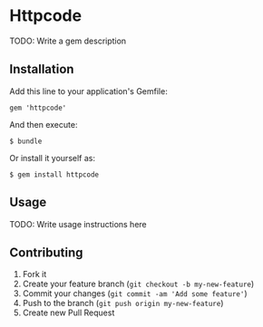 # Httpcode

TODO: Write a gem description

## Installation

Add this line to your application's Gemfile:

    gem 'httpcode'

And then execute:

    $ bundle

Or install it yourself as:

    $ gem install httpcode

## Usage

TODO: Write usage instructions here

## Contributing

1. Fork it
2. Create your feature branch (`git checkout -b my-new-feature`)
3. Commit your changes (`git commit -am 'Add some feature'`)
4. Push to the branch (`git push origin my-new-feature`)
5. Create new Pull Request
